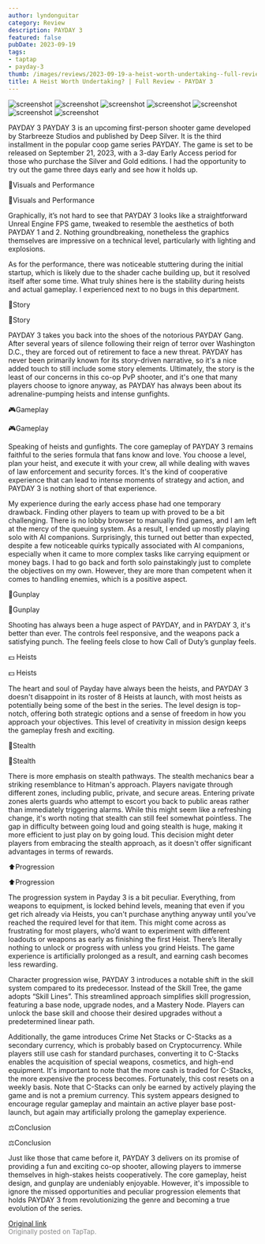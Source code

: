 ```yaml
---
author: lyndonguitar
category: Review
description: PAYDAY 3
featured: false
pubDate: 2023-09-19
tags:
- taptap
- payday-3
thumb: /images/reviews/2023-09-19-a-heist-worth-undertaking--full-review---payday-3-0.avif
title: A Heist Worth Undertaking? | Full Review - PAYDAY 3
---
```


<div class="gallery">
  <img src="/images/reviews/2023-09-19-a-heist-worth-undertaking--full-review---payday-3-0.avif" alt="screenshot" />
  <img src="/images/reviews/2023-09-19-a-heist-worth-undertaking--full-review---payday-3-1.avif" alt="screenshot" />
  <img src="/images/reviews/2023-09-19-a-heist-worth-undertaking--full-review---payday-3-2.avif" alt="screenshot" />
  <img src="/images/reviews/2023-09-19-a-heist-worth-undertaking--full-review---payday-3-3.avif" alt="screenshot" />
  <img src="/images/reviews/2023-09-19-a-heist-worth-undertaking--full-review---payday-3-4.avif" alt="screenshot" />
  <img src="/images/reviews/2023-09-19-a-heist-worth-undertaking--full-review---payday-3-5.avif" alt="screenshot" />
  <img src="/images/reviews/2023-09-19-a-heist-worth-undertaking--full-review---payday-3-6.avif" alt="screenshot" />
</div>

PAYDAY 3
PAYDAY 3 is an upcoming first-person shooter game developed by Starbreeze Studios and published by Deep Silver. It is the third installment in the popular coop game series PAYDAY. The game is set to be released on September 21, 2023, with a 3-day Early Access period for those who purchase the Silver and Gold editions. I had the opportunity to try out the game three days early and see how it holds up.

🎨Visuals and Performance

🎨Visuals and Performance

Graphically, it’s not hard to see that PAYDAY 3 looks like a straightforward Unreal Engine FPS game, tweaked to resemble the aesthetics of both PAYDAY 1 and 2. Nothing groundbreaking, nonetheless the graphics themselves are impressive on a technical level, particularly with lighting and explosions.

As for the performance, there was noticeable stuttering during the initial startup, which is likely due to the shader cache building up, but it resolved itself after some time. What truly shines here is the stability during heists and actual gameplay. I experienced next to no bugs in this department.

📖Story

📖Story

PAYDAY 3 takes you back into the shoes of the notorious PAYDAY Gang. After several years of silence following their reign of terror over Washington D.C., they are forced out of retirement to face a new threat. PAYDAY has never been primarily known for its story-driven narrative, so it's a nice added touch to still include some story elements. Ultimately, the story is the least of our concerns in this co-op PvP shooter, and it's one that many players choose to ignore anyway, as PAYDAY has always been about its adrenaline-pumping heists and intense gunfights.

🎮Gameplay

🎮Gameplay

Speaking of heists and gunfights. The core gameplay of PAYDAY 3 remains faithful to the series formula that fans know and love. You choose a level, plan your heist, and execute it with your crew, all while dealing with waves of law enforcement and security forces. It's the kind of cooperative experience that can lead to intense moments of strategy and action, and PAYDAY 3 is nothing short of that experience.

My experience during the early access phase had one temporary drawback. Finding other players to team up with proved to be a bit challenging. There is no lobby browser to manually find games, and I am left at the mercy of the queuing system. As a result, I ended up mostly playing solo with AI companions. Surprisingly, this turned out better than expected, despite a few noticeable quirks typically associated with AI companions, especially when it came to more complex tasks like carrying equipment or money bags. I had to go back and forth solo painstakingly just to complete the objectives on my own. However, they are more than competent when it comes to handling enemies, which is a positive aspect.

🔫Gunplay

🔫Gunplay

Shooting has always been a huge aspect of PAYDAY, and in PAYDAY 3, it's better than ever. The controls feel responsive, and the weapons pack a satisfying punch. The feeling feels close to how Call of Duty’s gunplay feels.

💵 Heists

💵 Heists

The heart and soul of Payday have always been the heists, and PAYDAY 3 doesn't disappoint in its roster of 8 Heists at launch, with most heists as potentially being some of the best in the series. The level design is top-notch, offering both strategic options and a sense of freedom in how you approach your objectives. This level of creativity in mission design keeps the gameplay fresh and exciting.

🥷Stealth

🥷Stealth

There is more emphasis on stealth pathways. The stealth mechanics bear a striking resemblance to Hitman's approach. Players navigate through different zones, including public, private, and secure areas. Entering private zones alerts guards who attempt to escort you back to public areas rather than immediately triggering alarms. While this might seem like a refreshing change, it's worth noting that stealth can still feel somewhat pointless. The gap in difficulty between going loud and going stealth is huge, making it more efficient to just play on by going loud. This decision might deter players from embracing the stealth approach, as it doesn't offer significant advantages in terms of rewards.

⬆️Progression

⬆️Progression

The progression system in Payday 3 is a bit peculiar. Everything, from weapons to equipment, is locked behind levels, meaning that even if you get rich already via Heists, you can't purchase anything anyway until you've reached the required level for that item. This might come across as frustrating for most players, who’d want to experiment with different loadouts or weapons as early as finishing the first Heist. There’s literally nothing to unlock or progress with unless you grind Heists. The game experience is artificially prolonged as a result, and earning cash becomes less rewarding.

Character progression wise, PAYDAY 3 introduces a notable shift in the skill system compared to its predecessor. Instead of the Skill Tree, the game adopts “Skill Lines”. This streamlined approach simplifies skill progression, featuring a base node, upgrade nodes, and a Mastery Node. Players can unlock the base skill and choose their desired upgrades without a predetermined linear path.

Additionally, the game introduces Crime Net Stacks or C-Stacks as a secondary currency, which is probably based on Cryptocurrency. While players still use cash for standard purchases, converting it to C-Stacks enables the acquisition of special weapons, cosmetics, and high-end equipment. It's important to note that the more cash is traded for C-Stacks, the more expensive the process becomes. Fortunately, this cost resets on a weekly basis. Note that C-Stacks can only be earned by actively playing the game and is not a premium currency. This system appears designed to encourage regular gameplay and maintain an active player base post-launch, but again may artificially prolong the gameplay experience.

⚖️Conclusion

⚖️Conclusion

Just like those that came before it, PAYDAY 3 delivers on its promise of providing a fun and exciting co-op shooter, allowing players to immerse themselves in high-stakes heists cooperatively. The core gameplay, heist design, and gunplay are undeniably enjoyable. However, it's impossible to ignore the missed opportunities and peculiar progression elements that holds PAYDAY 3 from revolutionizing the genre and becoming a true evolution of the series.

[Original link](https://www.taptap.io/post/6316757)<br><span style="font-size: 0.95em; color: #888;">Originally posted on TapTap.</span>